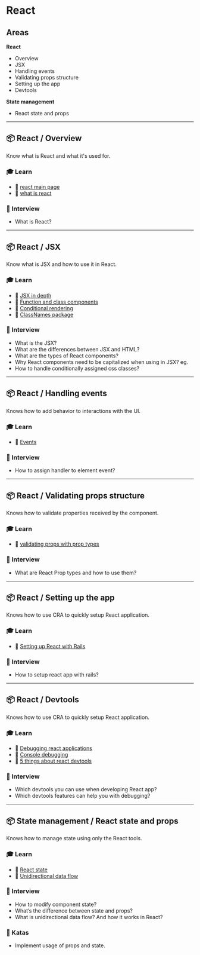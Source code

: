 # React

## Areas

**React**

- Overview
- JSX
- Handling events
- Validating props structure
- Setting up the app
- Devtools

**State management**

- React state and props

---

## 📦 React / Overview

Know what is React and what it's used for.

### 🎓 Learn

- 📗 [react main page](https://reactjs.org/)
- 📗 [what is react](https://reactjs.org/tutorial/tutorial.html#what-is-react)

### 🎤 Interview

- What is React?

---

## 📦 React / JSX

Know what is JSX and how to use it in React.

### 🎓 Learn

- 📗 [JSX in depth](https://reactjs.org/docs/jsx-in-depth.html)
- 📗 [Function and class components](https://reactjs.org/docs/components-and-props.html#function-and-class-components)
- 📗 [Conditional rendering](https://blog.logrocket.com/conditional-rendering-in-react-c6b0e5af381e)
- 📗 [ClassNames package](https://github.com/JedWatson/classnames)

### 🎤 Interview

- What is the JSX?
- What are the differences between JSX and HTML?
- What are the types of React components?
- Why React components need to be capitalized when using in JSX? eg. <MyComponent>
- How to handle conditionally assigned css classes?

---

## 📦 React / Handling events

Knows how to add behavior to interactions with the UI.

### 🎓 Learn

- 📗 [Events](https://reactjs.org/docs/events.html)

### 🎤 Interview

- How to assign handler to element event?

---

## 📦 React / Validating props structure

Knows how to validate properties received by the component.

### 🎓 Learn

- 📗 [validating props with prop types](https://blog.logrocket.com/validating-react-component-props-with-prop-types-ef14b29963fc)

### 🎤 Interview

- What are React Prop types and how to use them?

---

## 📦 React / Setting up the app

Knows how to use CRA to quickly setup React application.

### 🎓 Learn

- 📗 [Setting up React with Rails](https://learnetto.com/blog/react-rails)

### 🎤 Interview

- How to setup react app with rails?

---

## 📦 React / Devtools

Knows how to use CRA to quickly setup React application.

### 🎓 Learn

- 📗 [Debugging react applications](https://medium.com/@baphemot/intro-to-debugging-reactjs-applications-67cf7a50b3dd)
- 📗 [Console debugging](https://alligator.io/react/react-devtools-intro#console-debugging)
- 📙 [5 things about react devtools](https://blog.logrocket.com/5-things-you-didnt-know-about-react-devtools-2c6e0ef22529/)

### 🎤 Interview

- Which devtools you can use when developing React app?
- Which devtools features can help you with debugging?

---

## 📦 State management / React state and props

Knows how to manage state using only the React tools. 

### 🎓 Learn

- 📗 [React state](https://reactjs.org/docs/state-and-lifecycle.html)
- 📗 [Unidirectional data flow](https://medium.com/@lizdenhup/understanding-unidirectional-data-flow-in-react-3e3524c09d8e)

### 🎤 Interview

- How to modify component state?
- What’s the difference between state and props?
- What is unidirectional data flow? And how it works in React?

### 📝 Katas

- Implement usage of props and state.
